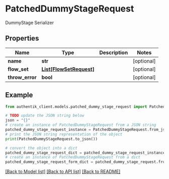 # PatchedDummyStageRequest

DummyStage Serializer

## Properties

Name | Type | Description | Notes
------------ | ------------- | ------------- | -------------
**name** | **str** |  | [optional] 
**flow_set** | [**List[FlowSetRequest]**](FlowSetRequest.md) |  | [optional] 
**throw_error** | **bool** |  | [optional] 

## Example

```python
from authentik_client.models.patched_dummy_stage_request import PatchedDummyStageRequest

# TODO update the JSON string below
json = "{}"
# create an instance of PatchedDummyStageRequest from a JSON string
patched_dummy_stage_request_instance = PatchedDummyStageRequest.from_json(json)
# print the JSON string representation of the object
print(PatchedDummyStageRequest.to_json())

# convert the object into a dict
patched_dummy_stage_request_dict = patched_dummy_stage_request_instance.to_dict()
# create an instance of PatchedDummyStageRequest from a dict
patched_dummy_stage_request_form_dict = patched_dummy_stage_request.from_dict(patched_dummy_stage_request_dict)
```
[[Back to Model list]](../README.md#documentation-for-models) [[Back to API list]](../README.md#documentation-for-api-endpoints) [[Back to README]](../README.md)


